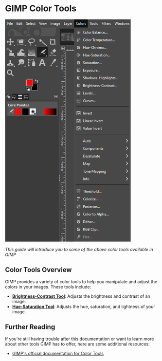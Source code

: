 # GIMP Color Tools

![ColorToolsOverview.png](../images/ColorToolsOverview.png)

*This guide will introduce you to some of the above color tools available in GIMP*

## Color Tools Overview

GIMP provides a variety of color tools to help you manipulate and adjust the colors in your images. These tools include:


- [**Brightness-Contrast Tool**](BrightnessContrastTool.md): Adjusts the brightness and contrast of an image.
- [**Hue-Saturation Tool**](HueSaturationTool.md): Adjusts the hue, saturation, and lightness of your image. 

## Further Reading

If you're still having trouble after this documentation or want to learn more about other tools GIMP has to offer, here are some additional resources:

- [GIMP's official documentation for Color Tools](https://docs.gimp.org/2.8/en/gimp-tools-color.html)